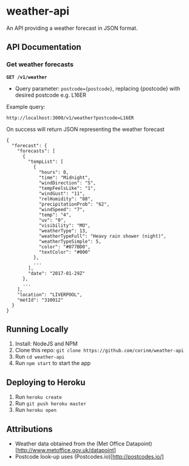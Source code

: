 # weather-api

An API providing a weather forecast in JSON format.

## API Documentation
### Get weather forecasts
**`GET /v1/weather`**  
  * Query parameter: `postcode={postcode}`, replacing {postcode} with desired postcode e.g. L16ER
  
Example query:
```
http://localhost:3000/v1/weather?postcode=L16ER
```
On success will return JSON representing the weather forecast
```
{
  "forecast": {
    "forecasts": [
      {
        "tempList": [
          {
            "hours": 0,
            "time": "Midnight",
            "windDirection": "S",
            "tempFeelsLike": "1",
            "windGust": "11",
            "relHumidity": "88",
            "precipitationProb": "62",
            "windSpeed": "7",
            "temp": "4",
            "uv": "0",
            "visibility": "MO",
            "weatherType": 13,
            "weatherTypeFull": "Heavy rain shower (night)",
            "weatherTypeSimple": 5,
            "color": "#077BD0",
            "textColor": "#000"
          },
          ...
        ],
        "date": "2017-01-29Z"
      },
      ...
    ],
    "location": "LIVERPOOL",
    "metId": "310012"
  }
}
```


## Running Locally

1. Install: NodeJS and NPM  
2. Clone this repo: `git clone https://github.com/corinm/weather-api`  
3. Run `cd weather-api`  
4. Run `npm start` to start the app  

## Deploying to Heroku

1. Run `heroku create`  
2. Run `git push heroku master`  
3. Run `heroku open`  

## Attributions
  * Weather data obtained from the (Met Office Datapoint)[http://www.metoffice.gov.uk/datapoint]
  * Postcode look-up uses (Postcodes.io)[http://postcodes.io/]